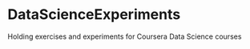 DataScienceExperiments
======================

Holding exercises and experiments for Coursera Data Science courses
